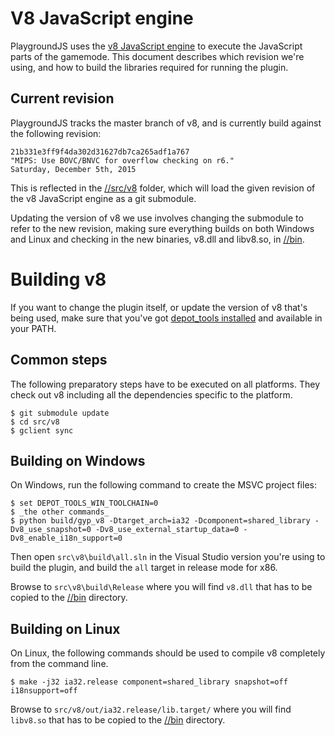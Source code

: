 # V8 JavaScript engine
PlaygroundJS uses the [v8 JavaScript engine](https://code.google.com/p/v8/) to execute the JavaScript parts of the gamemode. This document describes which revision we're using, and how to build the libraries required for running the plugin.

## Current revision
PlaygroundJS tracks the master branch of v8, and is currently build against the following revision:

    21b331e3ff9f4da302d31627db7ca265adf1a767
    "MIPS: Use BOVC/BNVC for overflow checking on r6."
    Saturday, December 5th, 2015

This is reflected in the [//src/v8](/src/v8) folder, which will load the given revision of the v8 JavaScript engine as a git submodule.

Updating the version of v8 we use involves changing the submodule to refer to the new revision, making sure everything builds on both Windows and Linux and checking in the new binaries, v8.dll and libv8.so, in [//bin](/bin).

# Building v8
If you want to change the plugin itself, or update the version of v8 that's being used, make sure that you've got [depot_tools installed](https://dev.chromium.org/developers/how-tos/install-depot-tools) and available in your PATH.

## Common steps
The following preparatory steps have to be executed on all platforms. They check out v8 including all the dependencies specific to the platform.

    $ git submodule update
    $ cd src/v8
    $ gclient sync

## Building on Windows
On Windows, run the following command to create the MSVC project files:

    $ set DEPOT_TOOLS_WIN_TOOLCHAIN=0
    $ _the other commands_
    $ python build/gyp_v8 -Dtarget_arch=ia32 -Dcomponent=shared_library -Dv8_use_snapshot=0 -Dv8_use_external_startup_data=0 -Dv8_enable_i18n_support=0

Then open `src\v8\build\all.sln` in the Visual Studio version you're using to build the plugin, and build the `all` target in release mode for x86.

Browse to `src\v8\build\Release` where you will find `v8.dll` that has to be copied to the [//bin](/bin) directory.

## Building on Linux
On Linux, the following commands should be used to compile v8 completely from the command line.

    $ make -j32 ia32.release component=shared_library snapshot=off i18nsupport=off

Browse to `src/v8/out/ia32.release/lib.target/` where you will find `libv8.so` that has to be copied to the [//bin](/bin) directory.
